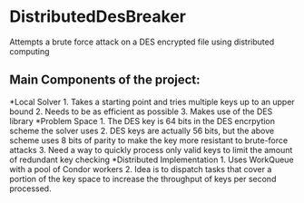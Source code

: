 DistributedDesBreaker
=====================

Attempts a brute force attack on a DES encrypted file using distributed computing

Main Components of the project:
-------------------------------

*Local Solver
	1. Takes a starting point and tries multiple keys up to an upper bound
	2. Needs to be as efficient as possible
	3. Makes use of the DES library
*Problem Space
	1. The DES key is 64 bits in the DES encrpytion scheme the solver uses
	2. DES keys are actually 56 bits, but the above scheme uses 8 bits of parity to make
	   the key more resistant to brute-force attacks
	3. Need a way to quickly process only valid keys to limit the amount of redundant
	   key checking 
*Distributed Implementation
	1. Uses WorkQueue with a pool of Condor workers
	2. Idea is to dispatch tasks that cover a portion of the key space to increase the
	   throughput of keys per second processed.

